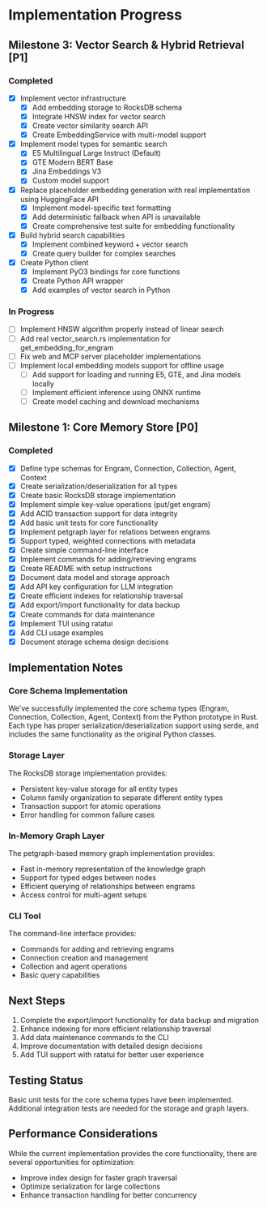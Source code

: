 # Implementation Progress

## Milestone 3: Vector Search & Hybrid Retrieval [P1]

### Completed

- [x] Implement vector infrastructure
  - [x] Add embedding storage to RocksDB schema
  - [x] Integrate HNSW index for vector search
  - [x] Create vector similarity search API
  - [x] Create EmbeddingService with multi-model support
- [x] Implement model types for semantic search
  - [x] E5 Multilingual Large Instruct (Default)
  - [x] GTE Modern BERT Base
  - [x] Jina Embeddings V3
  - [x] Custom model support
- [x] Replace placeholder embedding generation with real implementation using HuggingFace API
  - [x] Implement model-specific text formatting
  - [x] Add deterministic fallback when API is unavailable
  - [x] Create comprehensive test suite for embedding functionality
- [x] Build hybrid search capabilities
  - [x] Implement combined keyword + vector search
  - [x] Create query builder for complex searches
- [x] Create Python client
  - [x] Implement PyO3 bindings for core functions
  - [x] Create Python API wrapper
  - [x] Add examples of vector search in Python

### In Progress

- [ ] Implement HNSW algorithm properly instead of linear search
- [ ] Add real vector_search.rs implementation for get_embedding_for_engram
- [ ] Fix web and MCP server placeholder implementations
- [ ] Implement local embedding models support for offline usage
  - [ ] Add support for loading and running E5, GTE, and Jina models locally
  - [ ] Implement efficient inference using ONNX runtime
  - [ ] Create model caching and download mechanisms

## Milestone 1: Core Memory Store [P0]

### Completed

- [x] Define type schemas for Engram, Connection, Collection, Agent, Context
- [x] Create serialization/deserialization for all types
- [x] Create basic RocksDB storage implementation
- [x] Implement simple key-value operations (put/get engram)
- [x] Add ACID transaction support for data integrity
- [x] Add basic unit tests for core functionality
- [x] Implement petgraph layer for relations between engrams
- [x] Support typed, weighted connections with metadata
- [x] Create simple command-line interface
- [x] Implement commands for adding/retrieving engrams
- [x] Create README with setup instructions
- [x] Document data model and storage approach
- [x] Add API key configuration for LLM integration
- [x] Create efficient indexes for relationship traversal
- [x] Add export/import functionality for data backup
- [x] Create commands for data maintenance
- [x] Implement TUI using ratatui
- [x] Add CLI usage examples
- [x] Document storage schema design decisions

## Implementation Notes

### Core Schema Implementation
We've successfully implemented the core schema types (Engram, Connection, Collection, Agent, Context) from the Python prototype in Rust. Each type has proper serialization/deserialization support using serde, and includes the same functionality as the original Python classes.

### Storage Layer
The RocksDB storage implementation provides:
- Persistent key-value storage for all entity types
- Column family organization to separate different entity types
- Transaction support for atomic operations
- Error handling for common failure cases

### In-Memory Graph Layer
The petgraph-based memory graph implementation provides:
- Fast in-memory representation of the knowledge graph
- Support for typed edges between nodes
- Efficient querying of relationships between engrams
- Access control for multi-agent setups

### CLI Tool
The command-line interface provides:
- Commands for adding and retrieving engrams
- Connection creation and management
- Collection and agent operations
- Basic query capabilities

## Next Steps

1. Complete the export/import functionality for data backup and migration
2. Enhance indexing for more efficient relationship traversal
3. Add data maintenance commands to the CLI
4. Improve documentation with detailed design decisions
5. Add TUI support with ratatui for better user experience

## Testing Status

Basic unit tests for the core schema types have been implemented. Additional integration tests are needed for the storage and graph layers.

## Performance Considerations

While the current implementation provides the core functionality, there are several opportunities for optimization:
- Improve index design for faster graph traversal
- Optimize serialization for large collections
- Enhance transaction handling for better concurrency